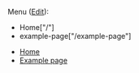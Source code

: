Menu (<a href="{{ site.github.repository_url }}/edit/{{site.git_branch | escape}}/_includes/sidebar.html">Edit</a>):

- Home["/"]
- example-page["/example-page"]


<ul>
  <li><a href="{{ '/' | relative_url }}">Home</a></li>
  <li><a href="{{ '/example-page' | relative_url }}">Example page</a></li>
</ul>
